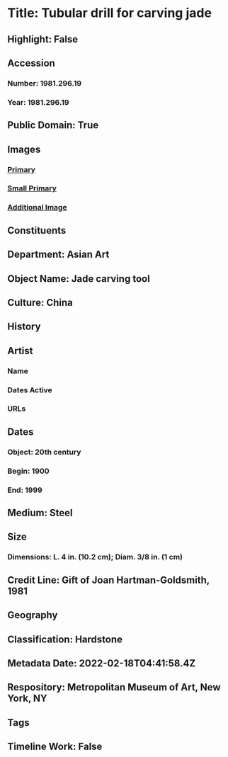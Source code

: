 # Title: Tubular drill for carving jade
## Highlight: False
## Accession
### Number: 1981.296.19
### Year: 1981.296.19
## Public Domain: True
## Images
### [Primary](https://images.metmuseum.org/CRDImages/as/original/1981_296_19_O1.jpg)
### [Small Primary](https://images.metmuseum.org/CRDImages/as/web-large/1981_296_19_O1.jpg)
### [Additional Image](https://images.metmuseum.org/CRDImages/as/original/1981_296_14-28_226267.jpg)
## Constituents
## Department: Asian Art
## Object Name: Jade carving tool
## Culture: China
## History
## Artist
### Name
### Dates Active
### URLs
## Dates
### Object: 20th century
### Begin: 1900
### End: 1999
## Medium: Steel
## Size
### Dimensions: L. 4 in. (10.2 cm); Diam. 3/8 in. (1 cm)
## Credit Line: Gift of Joan Hartman-Goldsmith, 1981
## Geography
## Classification: Hardstone
## Metadata Date: 2022-02-18T04:41:58.4Z
## Respository: Metropolitan Museum of Art, New York, NY
## Tags
## Timeline Work: False